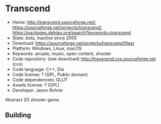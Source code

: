 # Transcend

- Home: http://transcend.sourceforge.net/, https://sourceforge.net/projects/transcend/, https://packages.debian.org/search?keywords=transcend
- State: beta, inactive since 2005
- Download: https://sourceforge.net/projects/transcend/files/
- Platform: Windows, Linux, macOS
- Keywords: arcade, music, open content, shooter
- Code repository: (see download) http://transcend.cvs.sourceforge.net (cvs)
- Code language: C++, Dia
- Code license: ? (GPL, Public domain)
- Code dependencies: GLUT
- Assets license: ? (GPL)
- Developer: Jason Rohrer

Abstract 2D shooter game.

## Building
